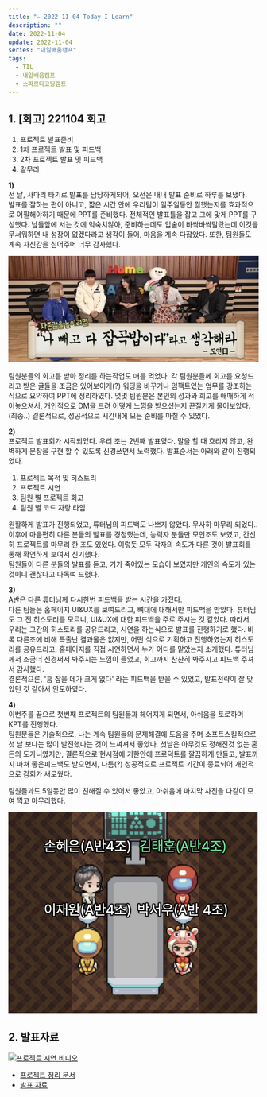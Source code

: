 ```yaml
---
title: "✏️ 2022-11-04 Today I Learn"
description: ""
date: 2022-11-04
update: 2022-11-04
series: "내일배움캠프"
tags:
  - TIL
  - 내일배움캠프
  - 스파르타코딩캠프
---
```


## 1. [회고] 221104 회고

1. 프로젝트 발표준비
2. 1차 프로젝트 발표 및 피드백
3. 2차 프로젝트 발표 및 피드백
4. 갈무리

**1)**  
전 날, 사다리 타기로 발표를 담당하게되어, 오전은 내내 발표 준비로 하루를 보냈다.  
발표를 잘하는 편이 아니고, 짧은 시간 안에 우리팀이 일주일동안 뭘했는지를 효과적으로 어필해야하기 때문에 PPT를 준비했다.
전체적인 발표틀을 잡고 그에 맞게 PPT를 구성했다. 남들앞에 서는 것에 익숙치않아, 준비하는데도 입술이 바싹바싹말랐는데 이것을 무서워하면 내 성장이 없겠다라고 생각이 들어, 마음을 계속 다잡았다. 또한, 팀원들도 계속 자신감을 심어주어 너무 감사했다.

![자존감 올려!](/image/221104_01.png)

팀원분들의 회고를 받아 정리를 하는작업도 애를 먹었다. 각 팀원분들께 회고를 요청드리고 받은 글들을 조금은 있어보이게(?) 워딩을 바꾸거나 임팩트있는 업무를 강조하는 식으로 요약하여 PPT에 정리하였다. 몇몇 팀원분은 본인의 성과와 회고를 애매하게 적어놓으셔서, 개인적으로 DM을 드려 어떻게 느낌을 받으셨는지 끈질기게 물어보았다.(죄송..) 결론적으로, 성공적으로 시간내에 모든 준비를 마칠 수 있었다.

**2)**  
프로젝트 발표회가 시작되었다. 우리 조는 2번째 발표였다.
말을 할 때 흐리지 않고, 완벽하게 문장을 구현 할 수 있도록 신경쓰면서 노력했다. 발표순서는 아래와 같이 진행되었다.

1. 프로젝트 목적 및 히스토리
2. 프로젝트 시연
3. 팀원 별 프로젝트 회고
4. 팀원 별 코드 자랑 타임

원활하게 발표가 진행되었고, 튜터님의 피드백도 나쁘지 않았다. 무사히 마무리 되었다..
이후에 마음편히 다른 분들의 발표를 경청했는데, 능력자 분들만 모인조도 보였고, 간신히 프로젝트를 마무리 한 조도 있었다.
이렇듯 모두 각자의 속도가 다른 것이 발표회를 통해 확연하게 보여서 신기했다.  
팀원들이 다른 분들의 발표를 듣고, 기가 죽어있는 모습이 보였지만 개인의 속도가 있는 것이니 괜찮다고 다독여 드렸다.

**3)**  
A반은 다른 튜터님께 다시한번 피드백을 받는 시간을 가졌다.  
다른 팀들은 홈페이지 UI&UX를 보여드리고, 뼈대에 대해서만 피드백을 받았다. 튜터님도 그 전 히스토리를 모르니, UI&UX에 대한 피드백을 주로 주시는 것 같았다. 따라서, 우리는 그간의 히스토리를 공유드리고, 시연을 하는식으로 발표를 진행하기로 했다. 비록 다른조에 비해 특출난 결과물은 없지만, 어떤 식으로 기획하고 진행하였는지 히스토리를 공유드리고, 홈페이지를 직접 시연하면서 누가 어디를 맡았는지 소개했다. 튜터님께서 조금더 신경써서 봐주시는 느낌이 들었고, 회고까지 찬찬히 봐주시고 피드백 주셔서 감사했다.  
결론적으론, '흠 잡을 데가 크게 없다' 라는 피드백을 받을 수 있었고, 발표전략이 잘 맞았던 것 같아서 안도하였다.

**4)**  
이번주를 끝으로 첫번째 프로젝트의 팀원들과 헤어지게 되면서, 아쉬움을 토로하며 KPT를 진행했다.  
팀원분들은 기술적으로, 나는 계속 팀원들의 문제해결에 도움을 주며 소프트스킬적으로 첫 날 보다는 많이 발전했다는 것이 느껴져서 좋았다.
첫날은 아무것도 정해진것 없는 혼돈의 도가니였지만, 결론적으로 현시점에 기한안에 프로덕트를 깔끔하게 만들고, 발표까지 마쳐 좋은피드백도 받으면서, 나름(?) 성공적으로 프로젝트 기간이 종료되어 개인적으로 감회가 새로웠다.

팀원들과도 5일동안 많이 친해질 수 있어서 좋았고, 아쉬움에 마지막 사진을 다같이 모여 찍고 마무리했다.

![자존감 올려!](/image/221104_02.png)

## 2. 발표자료

[![프로젝트 시연 비디오](https://img.youtube.com/vi/EvmyjPKNl40/0.jpg)](https://youtu.be/EvmyjPKNl40)

- [프로젝트 정리 문서](https://peach-sort-527.notion.site/4-3-6d05934d672a4a3ea9bdd3105b4308e8)
- [발표 자료](https://www.canva.com/design/DAFQ8Ls5yH8/9WEPsEOFx8Xx7vlvnjTkqw/view?utm_content=DA[…]mpaign=designshare&utm_medium=link&utm_source=publishsharelink)
